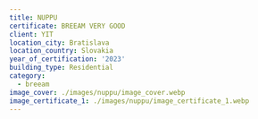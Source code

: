 ```yaml
---
title: NUPPU
certificate: BREEAM VERY GOOD
client: YIT
location_city: Bratislava
location_country: Slovakia
year_of_certification: '2023'
building_type: Residential
category:
  - breeam
image_cover: ./images/nuppu/image_cover.webp
image_certificate_1: ./images/nuppu/image_certificate_1.webp
---
```


